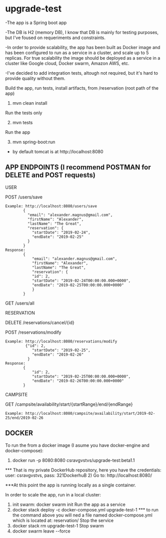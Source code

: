 # upgrade-test
-The app is a Spring boot app

-The DB is H2 (memory DB), I know that DB is mainly for testing purposes, but I've foused on requeriments and constraints.

-In order to provide scalability, the app has been built as Docker image and has been configured to run as a service in a cluster, and scale up to 5 replicas. For true scalability the image should be deployed as a service in a cluster like Google cloud, Docker swarm, Amazon AWS, etc.

-I've decided to add integration tests, altough not required, but it's hard to provide quality without them.


Build the app, run tests, install artifacts, from /reservation (root path of the app)
1) mvn clean install


Run the tests only

2) mvn tests


Run the app

3) mvn spring-boot:run
* by default tomcat is at http://localhost:8080




## APP ENDPOINTS (I recommend POSTMAN for DELETE and POST requests)

USER

POST /users/save
  
	Example: http://localhost:8080/users/save
			{
			  "email": "alexander.magnus@gmail.com",
			  "firstName": "Alexander",
			  "lastName": "The Great",
			  "reservation": {
			    "startDate": "2019-02-24",
			    "endDate": "2019-02-25"
			  }
			}
	Response: 
			{
			    "email": "alexander.magnus@gmail.com",
			    "firstName": "Alexander",
			    "lastName": "The Great",
			    "reservation": {
				"id": 2,
				"startDate": "2019-02-24T00:00:00.000+0000",
				"endDate": "2019-02-25T00:00:00.000+0000"
			    }
			}



GET /users/all


RESERVATION

DELETE /reservations/cancel/{id}    

POST /reservations/modify
		
 	Example: http://localhost:8080/reservations/modify
			 {"id": 2,
			    "startDate": "2019-02-25",
			    "endDate": "2019-02-26"
			  }
	Response: 
			{
			    "id": 2,
			    "startDate": "2019-02-25T00:00:00.000+0000",
			    "endDate": "2019-02-26T00:00:00.000+0000"
			}

CAMPSITE
	
GET /campsite/availability/start/{startRange}/end/{endRange}

	Example: http://localhost:8080/campsite/availability/start/2019-02-25/end/2019-02-26



## DOCKER
To run the from a docker image (I asume you have docker-engine and docker-compose):
1) docker run -p 8080:8080 csravgvstvs/upgrade-test:beta1.1

*** That is my private DockerHub repository, here you have the credentials: user: csravgvstvs, pass: 321DockerhuB
2) Go to: http://localhost:8080/

***At this point the app is running locally as a single container.

In order to scale the app, run in a local cluster:
1) init swarm: docker swarm init
Run the app as a service
2) docker stack deploy -c docker-compose.yml upgrade-test-1
*** to run the command above you will ned a file named docker-compose.yml which is located at: reservation/
Stop the service
3) docker stack rm upgrade-test-1
Stop swarm
4) docker swarm leave --force
